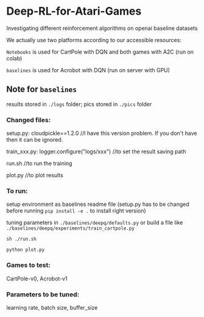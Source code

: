 # Deep-RL-for-Atari-Games
Investigating different reinforcement algorithms on openai baseline datasets


We actually use two platforms according to our accessible resources:

`Notebooks` is used for CartPole with DQN and both games with A2C (run on colab)

`baselines` is used for Acrobot with DQN (run on server with GPU)









## Note for `baselines`
results stored in `./logs` folder; pics stored in `./pics` folder 


### Changed files: 
setup.py: cloudpickle==1.2.0    //I have this version problem. If you don't have then it can be ignored.

train_xxx.py: logger.configure("logs/xxx")     //to set the result saving path

run.sh    //to run the training

plot.py   //to plot results


### To run:
setup environment as baselines readme file (setup.py has to be changed before running `pip install -e .` to install right version)

tuning parameters in `./baselines/deepq/defaults.py` or build a file like `./baselines/deepq/experiments/train_cartpole.py`

`sh ./run.sh`

`python plot.py`


### Games to test:
CartPole-v0, Acrobot-v1


### Parameters to be tuned:
learning rate, batch size, buffer_size
